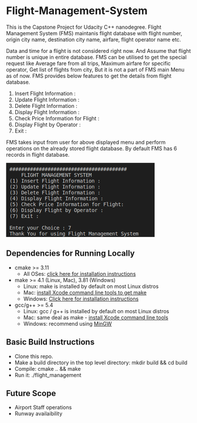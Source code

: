 # Flight-Management-System

This is the Capstone Project for Udacity C++ nanodegree. Flight Management System (FMS)
maintanis flight database with flight number, origin city name, destination city name, airfare, flight operator name etc. 

Data and time for a flight is not considered right now. And Assume that flight number is unique in entire database.
FMS can be utilised to get the special request like Average fare from all trips, Maximum airfare for specific operator, 
Get list of flights from city, But it is not a part of FMS main Menu as of now.
FMS provides below features to get the details from flight database.

1. Insert Flight Information : 
2. Update Flight Information : 
3. Delete Flight Information : 
4. Display Flight Information :
5. Check Price Information for Flight :
6. Display Flight by Operator :
7. Exit :

FMS takes input from user for above displayed menu and perform operations on the already stored flight database. By default FMS has 6 records in flight database.

<img src="images/FMS_Menu.png"/>

## Dependencies for Running Locally
* cmake >= 3.11
  * All OSes: [click here for installation instructions](https://cmake.org/install/)
* make >= 4.1 (Linux, Mac), 3.81 (Windows)
  * Linux: make is installed by default on most Linux distros
  * Mac: [install Xcode command line tools to get make](https://developer.apple.com/xcode/features/)
  * Windows: [Click here for installation instructions](http://gnuwin32.sourceforge.net/packages/make.htm)
* gcc/g++ >= 5.4
  * Linux: gcc / g++ is installed by default on most Linux distros
  * Mac: same deal as make - [install Xcode command line tools](https://developer.apple.com/xcode/features/)
  * Windows: recommend using [MinGW](http://www.mingw.org/)
  
## Basic Build Instructions
* Clone this repo.
* Make a build directory in the top level directory: mkdir build && cd build
* Compile: cmake .. && make
* Run it: ./flight_management

## Future Scope
* Airport Staff operations
* Runway availaibility
